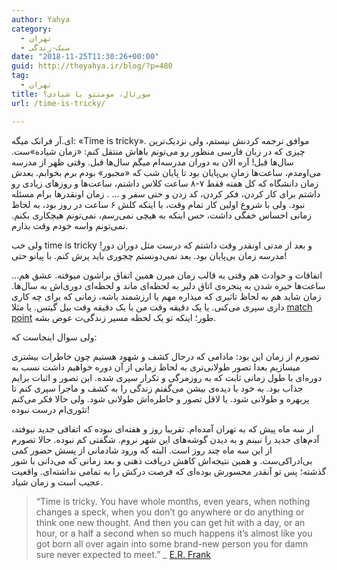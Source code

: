 ```yaml
---
author: Yahya
category:
  - تهران
  - سبک-زندگی
date: "2018-11-25T11:30:26+00:00"
guid: http://theyahya.ir/blog/?p=480
tag:
  - تهران
title: سورئال، مومنتو یا شیادی؟
url: /time-is-tricky/

---
```

ای.آر فرانک میگه:‌ «Time is tricky». موافق ترجمه‌ کردنش نیستم، ولی نزدیک‌ترین چیزی که در زبان فارسی منظور رو می‌تونم باهاش منتقل کنم: «زمان شیاده»ست. سال‌ها قبل! آره الان به دوران مدرسه‌ام میگم سال‌ها قبل. وقتی ظهر از مدرسه می‌اومدم، ساعت‌ها زمانِ بی‌پایان بود تا پایان شب که «مجبور» بودم برم بخوابم. بعدش زمان دانشگاه که کل هفته فقط ۷-۸ ساعت کلاس داشتم، ساعت‌ها و روزهای زیادی رو داشتم برای کار کردن، فکر کردن، کد زدن و حتی سفر و ... . زمان اونقدرها برام مسئله نبود. ولی با شروع اولین کار تمام وقت، با اینکه کلش ۶ ساعت در روز بود، به لحاظ زمانی احساس خفگی داشت، حس اینکه به هیچی نمی‌رسم، نمی‌تونم هیچکاری بکنم. نمی‌تونم واسه خودم وقت بذارم.

ولی خب time is tricky و بعد از مدتی اونقدر وقت داشتم که درست مثل دوران دورِ! مدرسه زمان بی‌پایان بود. بعد نمی‌دونستم چجوری باید پرش کنم. با پیانو حتی!

اتفاقات و حوادث هم وقتی به قالب زمان میرن همین اتفاق براشون میوفته. عشق هم... ساعت‌ها خیره شدن به پنجره‌ی اتاق دلبر به لحظه‌ای ماند و لحظه‌ای دوری‌اش به سال‌ها. زمان شاید هم به لحاظ تاثیری که میذاره مهم یا ارزشمند باشه، زمانی که برای چه کاری داری سپری می‌کنی. یا یک دقیقه وقت من با یک دقیقه وقت بیل گیتس. یا مثلا [match point](https://www.imdb.com/title/tt0416320/) طور؛ اینکه تو یک لحظه مسیر زندگی‌ت عوض بشه.

ولی سوال اینجاست که:

تصورم از زمان این بود: مادامی که درحال کشف و شهود هستیم چون خاطرات بیشتری میسازیم بعدا تصور طولانی‌تری به لحاظ زمانی از آن دوره خواهیم داشت نسب به دوره‌ای با طول زمانی ثابت که به روزمرگی و تکرار سپری شده. این تصور و اثبات برایم جذاب بود. به خود با دیده‌ی بیشن می‌گفتم زندگی را به کشف و ماجرا سپری کنم تا پربهره و طولانی شود. یا لاقل تصور و خاطره‌اش طولانی شود. ولی حالا فکر می‌کنم تئوری‌ام درست نبوده!

از سه ماه پیش که به تهران آمده‌ام. تقریبا روز و هفته‌ای نبوده که اتفاقی جدید نیوفتد، آدم‌های جدید را نبینم و به دیدن گوشه‌های این شهر نروم. شگفتی کم نبوده. حالا تصورم از این سه ماه چند روز است. البته که ورود شادمانی از پسش حضور کمی بی‌ادراکی‌ست. و همین نتیجه‌اش کاهش دریافت ذهنی و بعد زمانی که می‌دانی با شور گذشته؛ پس تو آنقدر محسورش بوده‌ای که فرصت درکش را به تمامی نداشته‌ای. واقعیت عجیب است و زمان شیاد.

> “Time is tricky. You have whole months, even years, when nothing changes a speck, when you don’t go anywhere or do anything or think one new thought. And then you can get hit with a day, or an hour, or a half a second when so much happens it’s almost like you got born all over again into some brand-new person you for damn sure never expected to meet.” \_ [E.R. Frank](https://www.goodreads.com/quotes/946394-time-is-tricky-you-have-whole-months-even-years-when)

